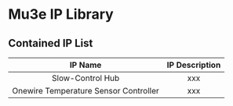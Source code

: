 # Mu3e IP Library

## Contained IP List

|IP Name|IP Description|
|:-----:|:------------:|
|Slow-Control Hub|xxx|
|Onewire Temperature Sensor Controller| xxx | 
